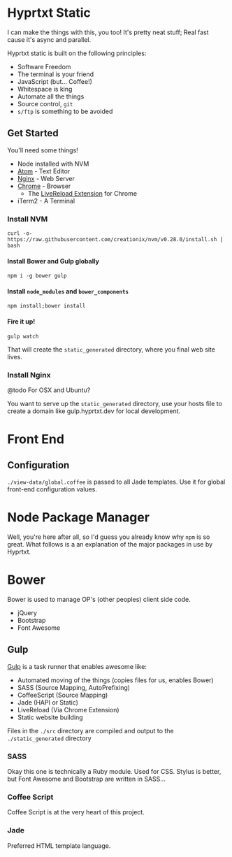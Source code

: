 # Hyprtxt Static

I can make the things with this, you too! It's pretty neat stuff; Real fast cause it's async and parallel.

Hyprtxt static is built on the following principles:

* Software Freedom
* The terminal is your friend
* JavaScript (but... Coffee!)
* Whitespace is king
* Automate all the things
* Source control, `git`
* `s/ftp` is something to be avoided

## Get Started

You'll need some things!

* Node installed with NVM
* [Atom](https://atom.io/) - Text Editor
* [Nginx](https://www.nginx.com/) - Web Server
* [Chrome](https://www.google.com/chrome/) - Browser
  * The [LiveReload Extension](https://chrome.google.com/webstore/detail/livereload/jnihajbhpnppcggbcgedagnkighmdlei?hl=en) for Chrome
* iTerm2 - A Terminal

### Install NVM

`curl -o- https://raw.githubusercontent.com/creationix/nvm/v0.28.0/install.sh | bash`

#### Install Bower and Gulp globally

`npm i -g bower gulp`

#### Install `node_modules` and `bower_components`

`npm install;bower install`

#### Fire it up!

`gulp watch`

That will create the `static_generated` directory, where you final web site lives.

### Install Nginx

@todo For OSX and Ubuntu?

You want to serve up the `static_generated` directory, use your hosts file to create a domain like gulp.hyprtxt.dev for local development.

# Front End

## Configuration

`./view-data/global.coffee` is passed to all Jade templates. Use it for global front-end configuration values.

# Node Package Manager

Well, you're here after all, so I'd guess you already know why `npm` is so great. What follows is a an explanation of the major packages in use by Hyprtxt.

# Bower

Bower is used to manage OP's (other peoples) client side code.

* jQuery
* Bootstrap
* Font Awesome

## Gulp

[Gulp](http://gulpjs.com/) is a task runner that enables awesome like:

* Automated moving of the things (copies files for us, enables Bower)
* SASS (Source Mapping, AutoPrefixing)
* CoffeeScript (Source Mapping)
* Jade (HAPI or Static)
* LiveReload (Via Chrome Extension)
* Static website building

Files in the `./src` directory are compiled and output to the `./static_generated` directory

### SASS

Okay this one is technically a Ruby module. Used for CSS. Stylus is better, but Font Awesome and Bootstrap are written in SASS...

### Coffee Script

Coffee Script is at the very heart of this project.

### Jade

Preferred HTML template language.
